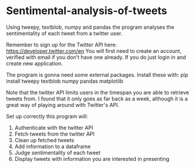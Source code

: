 # Sentimental-analysis-of-tweets
Using tweepy, textblob, numpy and pandas the program analyses the sentimentality of each tweet from a twitter user.

Remember to sign up for the Twitter API here: 
https://developer.twitter.com/en
You will first need to create an account, verified with email if you don't have one already. If you do just login in and create new application.

The program is gonna need some external packages. Install these with:
pip install tweepy textblob numpy pandas matplotlib

Note that the twitter API limits users in the timespan you are able to retrieve tweets from. I found that it only goes as far back as a week, although it is a great way of playing around with Twitter's API. 

Set up correctly this program will: 
1. Authenticate with the twitter API 
2. Fetch tweets from the twitter API
3. Clean up fetched tweets 
4. Add information to a dataframe 
5. Judge sentimentality of each tweet
6. Display tweets with information you are interested in presenting
